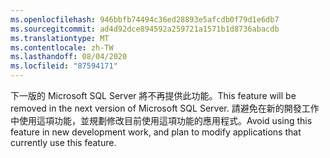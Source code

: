 ```yaml
---
ms.openlocfilehash: 946bbfb74494c36ed28893e5afcdb0f79d1e6db7
ms.sourcegitcommit: ad4d92dce894592a259721a1571b1d8736abacdb
ms.translationtype: MT
ms.contentlocale: zh-TW
ms.lasthandoff: 08/04/2020
ms.locfileid: "87594171"
---
```

<span data-ttu-id="3c834-101">下一版的 Microsoft SQL Server 將不再提供此功能。</span><span class="sxs-lookup"><span data-stu-id="3c834-101">This feature will be removed in the next version of Microsoft SQL Server.</span></span> <span data-ttu-id="3c834-102">請避免在新的開發工作中使用這項功能，並規劃修改目前使用這項功能的應用程式。</span><span class="sxs-lookup"><span data-stu-id="3c834-102">Avoid using this feature in new development work, and plan to modify applications that currently use this feature.</span></span>
